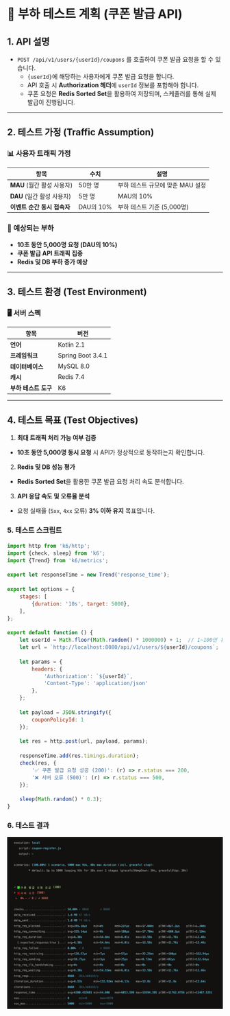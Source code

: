 # 📌 부하 테스트 계획 (쿠폰 발급 API)

## **1. API 설명**

- `POST /api/v1/users/{userId}/coupons` 를 호출하여 쿠폰 발급 요청을 할 수 있습니다.
    - `{userId}`에 해당하는 사용자에게 쿠폰 발급 요청을 합니다.
    - API 호출 시 **Authorization 헤더**에 `userId` 정보를 포함해야 합니다.
    - 쿠폰 요청은 **Redis Sorted Set**을 활용하여 저장되며, 스케줄러를 통해 실제 발급이 진행됩니다.

---

## **2. 테스트 가정 (Traffic Assumption)**

### **📊 사용자 트래픽 가정**

| 항목                  | 수치       | 설명                   |
|---------------------|----------|----------------------|
| **MAU** (월간 활성 사용자) | 50만 명    | 부하 테스트 규모에 맞춘 MAU 설정 |
| **DAU** (일간 활성 사용자) | 5만 명     | MAU의 10%             |
| **이벤트 순간 동시 접속자**   | DAU의 10% | 부하 테스트 기준 (5,000명)   |

### **🚀 예상되는 부하**

- **10초 동안 5,000명 요청 (DAU의 10%)**
- **쿠폰 발급 API 트래픽 집중**
- **Redis 및 DB 부하 증가 예상**

---

## **3. 테스트 환경 (Test Environment)**

### **🖥️ 서버 스펙**

| 항목            | 버전                |
|---------------|-------------------|
| **언어**        | Kotlin 2.1        |
| **프레임워크**     | Spring Boot 3.4.1 |
| **데이터베이스**    | MySQL 8.0         |
| **캐시**        | Redis 7.4         |
| **부하 테스트 도구** | K6                |

---

## **4. 테스트 목표 (Test Objectives)**

1. **최대 트래픽 처리 가능 여부 검증**

- **10초 동안 5,000명 동시 요청** 시 API가 정상적으로 동작하는지 확인합니다.

2. **Redis 및 DB 성능 평가**

- **Redis Sorted Set**을 활용한 쿠폰 발급 요청 처리 속도 분석합니다.

3. **API 응답 속도 및 오류율 분석**

- 요청 실패율 (`5xx`, `4xx` 오류) **3% 이하 유지** 목표입니다.

### 5. 테스트 스크립트

```js
import http from 'k6/http';
import {check, sleep} from 'k6';
import {Trend} from 'k6/metrics';

export let responseTime = new Trend('response_time');

export let options = {
    stages: [
        {duration: '10s', target: 5000},
    ],
};

export default function () {
    let userId = Math.floor(Math.random() * 1000000) + 1;  // 1~100만 유저 랜덤 선택
    let url = `http://localhost:8080/api/v1/users/${userId}/coupons`;

    let params = {
        headers: {
            'Authorization': `${userId}`,
            'Content-Type': 'application/json'
        },
    };

    let payload = JSON.stringify({
        couponPolicyId: 1
    });

    let res = http.post(url, payload, params);

    responseTime.add(res.timings.duration);
    check(res, {
        '✅ 쿠폰 발급 요청 성공 (200)': (r) => r.status === 200,
        '❌ 서버 오류 (500)': (r) => r.status === 500,
    });

    sleep(Math.random() * 0.3);
}

```

### 6. 테스트 결과

![img_1.png](images/step19.png)